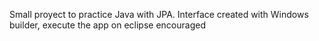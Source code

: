 Small proyect to practice Java with JPA. Interface created with Windows builder, execute the app on eclipse encouraged

